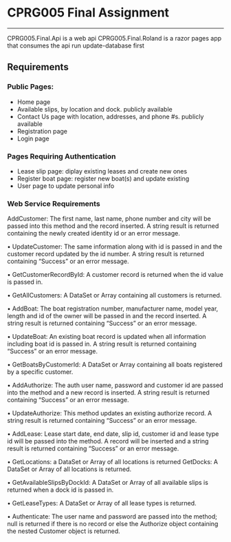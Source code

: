# CPRG005 Final Assignment
______________________________________________________________________________
CPRG005.Final.Api is a web api
CPRG005.Final.Roland is a razor pages app that consumes the api
run update-database first

## Requirements

### Public Pages:
- Home page
- Available slips, by location and dock. publicly available
- Contact Us page with location, addresses, and phone #s. publicly available
- Registration page
- Login page

### Pages Requiring Authentication
- Lease slip page: diplay existing leases and create new ones
- Register boat page: register new boat(s) and update existing
- User page to update personal info

### Web Service Requirements
AddCustomer: The first name, last name, phone number and city will be passed
into this method and the record inserted. A string result is returned containing the
newly created identity id or an error message.

• UpdateCustomer: The same information along with id is passed in and the
customer record updated by the id number. A string result is returned containing
“Success” or an error message.

• GetCustomerRecordById: A customer record is returned when the id value is
passed in.

• GetAllCustomers: A DataSet or Array containing all customers is returned.

• AddBoat: The boat registration number, manufacturer name, model year, length
and id of the owner will be passed in and the record inserted. A string result is
returned containing “Success” or an error message.

• UpdateBoat: An existing boat record is updated when all information including
boat id is passed in. A string result is returned containing “Success” or an error
message.

• GetBoatsByCustomerId: A DataSet or Array containing all boats registered by a
specific customer.

• AddAuthorize: The auth user name, password and customer id are passed into
the method and a new record is inserted. A string result is returned containing
“Success” or an error message.

• UpdateAuthorize: This method updates an existing authorize record. A string
result is returned containing “Success” or an error message.

• AddLease: Lease start date, end date, slip id, customer id and lease type id will
be passed into the method. A record will be inserted and a string result is
returned containing “Success” or an error message.

• GetLocations: a DataSet or Array of all locations is returned
GetDocks: A DataSet or Array of all locations is returned.

• GetAvailableSlipsByDockId: A DataSet or Array of all available slips is returned
when a dock id is passed in.

• GetLeaseTypes: A DataSet or Array of all lease types is returned.

• Authenticate: The user name and password are passed into the method; null is
returned if there is no record or else the Authorize object containing the nested
Customer object is returned.
